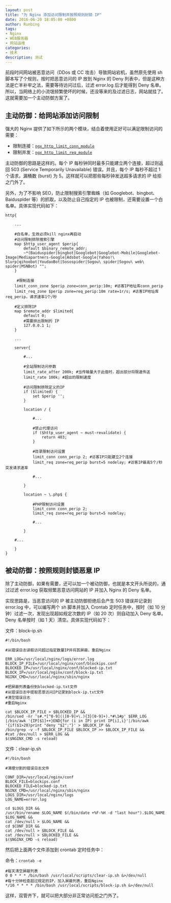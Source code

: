 ```yaml
---
layout: post
title: "为 Nginx 添加访问限制并按照规则封锁 IP"
date: 2016-06-20 18:05:00 +0800
author: Runbing
tags:
- Nginx
- WEB服务器
- 网站运维
categories:
- 技术
description: 测试
---
```


前段时间网站被恶意访问（DDos 或 CC 攻击）导致网站宕机，虽然原先使用 sh 脚本写了个规则，按时把恶意访问的 IP 放到 Nginx 的 Deny 列表中，但是这种方法是亡羊补牢之法，需要等待访问过后，过滤 error.log 后才能得到 Deny 名单。所以，当网络上的小流氓频繁使坏的时候，还没等来的及过滤日志，网站就挂了。这就需要加一个主动防御方案了。

## 主动防御：给网站添加访问限制

强大的 Nginx 提供了如下所示的两个模块，结合着使用正好可以满足限制访问的需要：

* 限制连接：[`ngx_http_limit_conn_module`](http://nginx.org/en/docs/http/ngx_http_limit_conn_module.html)
* 限制并发：[`ngx_http_limit_req_module`](http://nginx.org/en/docs/http/ngx_http_limit_req_module.html)

主动防御的思路是这样的。每个 IP 每秒钟同时最多只能建立两个连接，超过则返回 503 (Service Temporarily Unavailable) 错误。并且，每个 IP 每秒不超过 1 个请求，漏桶数 (burst) 为 5。这样就可以把那些每秒钟发送超多请求的 IP 给拒之门外了。

另外，为了不影响 SEO，防止限制搜索引擎蜘蛛（如 Googlebot、bingbot、Baiduspider 等）的抓取，以及防止自己指定的 IP 也被限制，还需要设置一个白名单。具体实现代码如下：

```shell
http{

    ...

    #白名单，生效必须kill nginx再启动
    #访问限制排除搜索引擎
    map $http_user_agent $perip{
        default $binary_remote_addr;
        ~*(Baiduspider|bingbot|Googlebot|Googlebot-Mobile|Googlebot-Image|Mediapartners-Google|Adsbot-Google|Yahoo!\ Slurp|qihoobot|YoudaoBot|Sosospider|Sogou\ spider|Sogou\ web\ spider|MSNBot) "";
    }

     #限制连接
    limit_conn_zone $perip zone=conn_perip:10m; #访客IP地址库conn_perip
    limit_req_zone $perip zone=req_perip:10m rate=1r/s; #访客IP地址库req_perip，请求速率1个/秒

    #定义排除IP
    map $remote_addr $limited{
        default 0;
        #需要排出限制的 IP
        127.0.0.1 1;
    }

    ...

    server{

        #...

        #全站限制访问参数
        limit_rate_after 200k; #当传输量大于此值时，超出部分将限速传送
        limit_rate 100k; #超出的限制速度

        #访问限制排除定义的IP
        if ($limited) {
            set $perip '';
        }

        location / {

            #...

            #禁止代理访问
            if ($http_user_agent ~ must-revalidate) {
                return 403;
            }

            #目录限制访问设置
            limit_conn conn_perip 2; #访客IP只能建立2个连接
            limit_req zone=req_perip burst=5 nodelay; #访客IP最高5个/秒突发请求速率

            #...

        }

        location ~ \.php$ {

            #PHP限制访问设置
            limit_conn conn_perip 2;
            limit_req zone=req_perip burst=5 nodelay;

            #...

        }

    #...

    }
}
```

## 被动防御：按照规则封锁恶意 IP

除了主动防御，如果有需要，还可以加一个被动防御，也就是本文开头所说的，通过过滤 error.log 获取频繁恶意访问网站的 IP 并加入 Nginx 的 Deny 名单。

实现思路是，当恶意访问的 IP 被主动防御拒绝后会产生 503 错误并记录到 error.log 中，可以编写两个 sh 脚本并加入 Crontab 定时任务中，按时（如 10 分钟）过滤一次，发现出现超如规定次数的 IP（如 20 次）则自动加入 Deny 名单。Deny 名单按时（如 1 天）清空。具体实现代码如下：

文件：block-ip.sh

```shell
#!/bin/bash

#从错误日志读取访问超过指定数量IP并将其屏蔽，重启Nginx

ERR_LOG=/usr/local/nginx/logs/error.log
BLOCK_IP_FILE=/usr/local/nginx/conf/blockips.conf
BLOCKED_IP=/usr/local/nginx/conf/blocked-ip.txt
BLOCK_IP=/usr/local/nginx/conf/block-ip.txt
NGINX_CMD=/usr/local/nginx/sbin/nginx

#把屏蔽列表备份到blocked-ip.txt文件
#从错误日志中提取恶意访问IP记录到block-ip.txt文件
#清空错误日志
#重启Nginx

cat $BLOCK_IP_FILE > $BLOCKED_IP &&
/bin/sed -nr 's#.*[^0-9](([0-9]+\.){3}[0-9]+).*#\1#p' $ERR_LOG |/bin/awk '{IP[$1]++}END{for (i in IP) print IP[i],i}'|/bin/awk '{if($1>20)print "deny "$2";"}' > $BLOCK_IP &&
/bin/grep -v -f $BLOCK_IP_FILE $BLOCK_IP >> $BLOCK_IP_FILE &&
#cat /dev/null > $ERR_LOG &&
$($NGINX_CMD -s reload)
```

文件：clear-ip.sh

```shell
#!/bin/bash

#清理分割的错误日志文件

CONF_DIR=/usr/local/nginx/conf
BLOCK_FILE=blockips.conf
BLOCKED_FILE=blocked-ip.txt
NGINX_CMD=/usr/local/nginx/sbin/nginx
LOGS_DIR=/usr/local/nginx/logs
LOG_NAME=error.log

cd $LOGS_DIR &&
/usr/bin/rename $LOG_NAME $(/bin/date +%F-%H -d "last hour").$LOG_NAME $LOG_NAME &&
cat /dev/null > $LOG_NAME &&
cd $CONF_DIR &&
cat /dev/null > $BLOCK_FILE &&
cat /dev/null > $BLOCKED_FILE &&
$($NGINX_CMD -s reload)
```

然后把上面两个文件添加到 crontab 定时任务中：

命令：`crontab -e`

```shell
#每天清空屏蔽列表
0 0 * * * /bin/bash /usr/local/scripts/clear-ip.sh &>/dev/null
#每十分钟检查超过规定的IP，加入屏蔽列表，重启Nginx
*/10 * * * * /bin/bash /usr/local/scripts/block-ip.sh &>/dev/null
```

这样，双管齐下，就可以把大部分非正常访问拒之门外了。